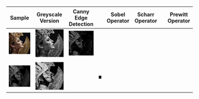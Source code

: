 | Sample | Greyscale Version | Canny Edge Detection |   | Sobel Operator | Scharr Operator|   | Prewitt Operator |
|--------|-------------------|----------------------|---|----------------|----------------|---|------------------|
| ![Sample Image](https://github.com/Adrija-G/DigitalImageProcessing/blob/main/Images/sample.jpg) | ![Greyscale Version](https://github.com/Adrija-G/DigitalImageProcessing/blob/main/Images/greyscaleversion.jpeg) | ![Canny Edge Detection](https://github.com/Adrija-G/DigitalImageProcessing/blob/main/Images/CannyEdgeDetection.jpeg) |
| | | |
| ![Sobel Operator](https://github.com/Adrija-G/DigitalImageProcessing/blob/main/Images/SobelOperator.jpeg) | ![Scharr Operator](https://github.com/Adrija-G/DigitalImageProcessing/blob/main/Images/ScharrOperator.jpeg) |  |![Prewitt Operator](https://github.com/Adrija-G/DigitalImageProcessing/blob/main/Images/PrewittOperator.jpeg) 

